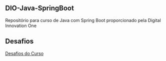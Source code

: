 ## DIO-Java-SpringBoot
Repositório para curso de Java com Spring Boot proporcionado pela Digital Innovation One

## Desafios

[Desafios do Curso](https://github.com/JhuanRisso/DIO-Java-SpringBoot/tree/main/Desafios)